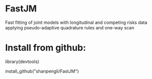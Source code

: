 # FastJM
Fast fitting of joint models with longitudinal and competing risks data applying pseudo-adaptive quadrature rules and one-way scan

# Install from github:
library(devtools)

install_github("shanpengli/FastJM")

